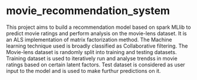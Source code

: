 # movie_recommendation_system
This project aims to build a recommendation model based on spark MLlib to predict movie ratings and perform analysis on the movie-lens dataset. It is an ALS implementation of matrix factorization method.
The Machine learning technique used is broadly classified as Collaborative filtering.
The Movie-lens dataset is randomly split into training and testing datasets.
Training dataset is used to iteratively run and analyse trendss in movie ratings based on certain latent factors.
Test dataset is considered as user input to the model and is used to make furthur predictions on it. 
